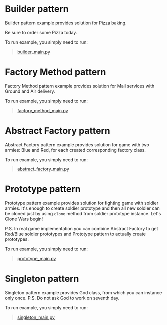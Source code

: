 # Builder pattern

Builder pattern example provides solution for Pizza baking. 

Be sure to order some Pizza today.

To run example, you simply need to run:

> [builder_main.py](builder/builder_main.py)

# Factory Method pattern

Factory Method pattern example provides solution for Mail services with Ground and Air delivery.

To run example, you simply need to run:

> [factory_method_main.py](factory_method/factory_method_main.py)

# Abstract Factory pattern

Abstract Factory pattern example provides solution for game with two armies: Blue and Red, for each created corresponding factory class.

To run example, you simply need to run:

> [abstract_factory_main.py](abstract_factory/abstract_factory_main.py)

# Prototype pattern

Prototype pattern example provides solution for fighting game with soldier armies. It's enough to create soldier prototype and then all new soldier can be cloned just by using `clone` method from soldier prototype instance. Let's Clone Wars begin!

P.S. In real game implementation you can combine Abstract Factory to get Red/Blue soldier prototypes and Prototype pattern to actually create prototypes.

To run example, you simply need to run:

> [prototype_main.py](prototype/prototype_main.py)

# Singleton pattern

Singleton pattern example provides God class, from which you can instance only once. P.S. Do not ask God to work on seventh day.

To run example, you simply need to run:

> [singleton_main.py](singleton/singleton_main.py)
